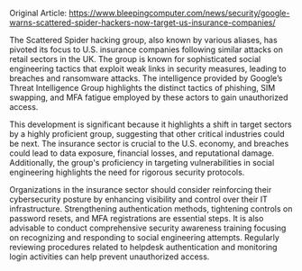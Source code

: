 Original Article: https://www.bleepingcomputer.com/news/security/google-warns-scattered-spider-hackers-now-target-us-insurance-companies/

The Scattered Spider hacking group, also known by various aliases, has pivoted its focus to U.S. insurance companies following similar attacks on retail sectors in the UK. The group is known for sophisticated social engineering tactics that exploit weak links in security measures, leading to breaches and ransomware attacks. The intelligence provided by Google’s Threat Intelligence Group highlights the distinct tactics of phishing, SIM swapping, and MFA fatigue employed by these actors to gain unauthorized access.

This development is significant because it highlights a shift in target sectors by a highly proficient group, suggesting that other critical industries could be next. The insurance sector is crucial to the U.S. economy, and breaches could lead to data exposure, financial losses, and reputational damage. Additionally, the group's proficiency in targeting vulnerabilities in social engineering highlights the need for rigorous security protocols.

Organizations in the insurance sector should consider reinforcing their cybersecurity posture by enhancing visibility and control over their IT infrastructure. Strengthening authentication methods, tightening controls on password resets, and MFA registrations are essential steps. It is also advisable to conduct comprehensive security awareness training focusing on recognizing and responding to social engineering attempts. Regularly reviewing procedures related to helpdesk authentication and monitoring login activities can help prevent unauthorized access.